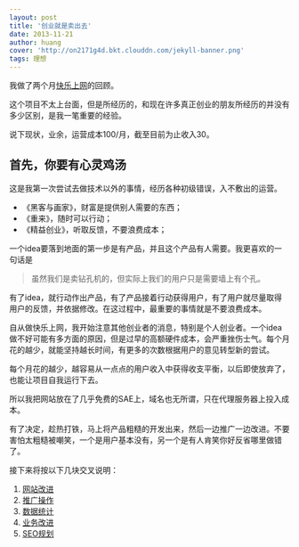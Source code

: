 ```yaml
---
layout: post
title: '创业就是卖出去'
date: 2013-11-21
author: huang
cover: 'http://on2171g4d.bkt.clouddn.com/jekyll-banner.png'
tags: 理想
---
```


我做了两个月[快乐上网]的回顾。

这个项目不太上台面，但是所经历的，和现在许多真正创业的朋友所经历的并没有多少区别，是我一笔重要的经验。

说下现状，业余，运营成本100/月，截至目前为止收入30。

首先，你要有心灵鸡汤
-------
这是我第一次尝试去做技术以外的事情，经历各种初级错误，入不敷出的运营。

 - 《黑客与画家》，财富是提供别人需要的东西；
 - 《重来》，随时可以行动；
 - 《精益创业》，听取反馈，不要浪费成本；

一个idea要落到地面的第一步是有产品，并且这个产品有人需要。我更喜欢的一句话是
> 虽然我们是卖钻孔机的，但实际上我们的用户只是需要墙上有个孔。
 
有了idea，就行动作出产品，有了产品接着行动获得用户，有了用户就尽量取得用户的反馈，并依据修改。在这过程中，最重要的事情就是不要浪费成本。

自从做快乐上网，我开始注意其他创业者的消息，特别是个人创业者。一个idea做不好可能有多方面的原因，但是过早的高额硬件成本，会严重挫伤士气。每个月花的越少，就能坚持越长时间，有更多的次数根据用户的意见转型新的尝试。

每个月花的越少，越容易从一点点的用户收入中获得收支平衡，以后即使放弃了，也能让项目自我运行下去。

所以我把网站放在了几乎免费的SAE上，域名也无所谓，只在代理服务器上投入成本。

有了决定，趁热打铁，马上将产品粗糙的开发出来，然后一边推广一边改进。不要害怕太粗糙被嘲笑，一个是用户基本没有，另一个是有人肯笑你好反省哪里做错了。

接下来将按以下几块交叉说明：

 1. [网站改进](/idea/marketing-web.html)
 2. [推广操作](/idea/marketing-how.html)
 3. [数据统计](/idea/marketing-data.html)
 4. [业务改进](/idea/marketing-proxy.html)
 5. [SEO规划](/idea/marketing-seo.html)













 
 
  [快乐上网]: http://ppt99.sinaapp.com/
  
  [上网代理]: http://ppt99.sinaapp.com/lptw.php

  [帖子1]: http://www.v2ex.com/t/80441

  [帖子2]: http://www.v2ex.com/t/82470